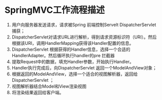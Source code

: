 # SpringMVC工作流程描述

1. 用户向服务器发送请求，请求被Spring 前端控制Servelt DispatcherServlet捕获；
2. DispatcherServlet对请求URL进行解析，得到请求资源标识符（URI）。然后根据该URI，调用HandlerMapping获得该Handler配置的信息。
3. DispatcherServlet 根据获得的Handler信息，选择一个合适的HandlerAdapter。然后循环执行handler的pre 拦截器
4. 提取Request中的数据，填充Handler参数，开始执行Handler。
5. Handler执行完成后，向DispatcherServlet 返回一个ModelAndView对象；
6. 根据返回的ModelAndView，选择一个适合的视图解析器，返回给DispatcherServlet ；
7. 视图解析器结合Model和View渲染视图
8. 将渲染结果返回给客户端。